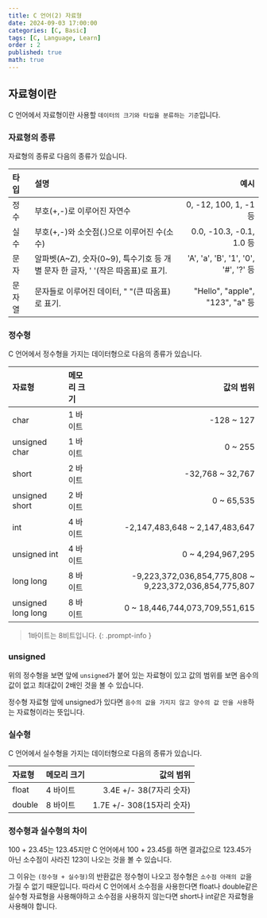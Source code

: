 ```yaml
---
title: C 언어(2) 자료형
date: 2024-09-03 17:00:00
categories: [C, Basic]
tags: [C, Language, Learn]
order : 2
published: true
math: true
---
```


## 자료형이란

C 언어에서 자료형이란 사용할 `데이터의 크기와 타입을 분류하는 기준`입니다.

### 자료형의 종류

자료형의 종류로 다음의 종류가 있습니다.

| 타입| 설명| 예시|
| :--------------------------- | :--------------- | ------: |
| 정수|부호(+,-)로 이루어진 자연수| 0, -12, 100, 1, -1 등 |
| 실수|부호(+,-)와 소숫점(.)으로 이루어진 수(소수)	|0.0, -10.3, -0.1, 1.0 등|
| 문자| 알파벳(A~Z), 숫자(0~9), 특수기호 등 개별 문자 한 글자, ' '(작은 따옴표)로 표기.|'A', 'a', 'B', '1', '0', '#', '?' 등|
| 문자열|문자들로 이루어진 데이터, " "(큰 따옴표)로 표기.| "Hello", "apple", "123", "a" 등|

### 정수형

C 언어에서 정수형을 가지는 데이터형으로 다음의 종류가 있습니다.

| 자료형| 메모리 크기| 값의 범위|
| :--------------------------- | :--------------- | ------: |
| char|1 바이트| -128 ~ 127 |
| unsigned char|1 바이트|0 ~ 255|
| short	|2 바이트|-32,768 ~ 32,767|
| unsigned short|2 바이트|0 ~ 65,535|
| int	|4 바이트|-2,147,483,648 ~ 2,147,483,647|
| unsigned int|4 바이트|0 ~ 4,294,967,295|
| long  long|8 바이트|-9,223,372,036,854,775,808 ~ 9,223,372,036,854,775,807|
| unsigned long long|8 바이트|0 ~ 18,446,744,073,709,551,615|

<!-- markdownlint-capture -->
<!-- markdownlint-disable -->
> 1바이트는 8비트입니다.
{: .prompt-info  }

<!-- markdownlint-restore -->

### unsigned

위의 정수형을 보면 앞에 `unsigned`가 붙어 있는 자료형이 있고
값의 범위를 보면 음수의 값이 없고 최대값이 2배인 것을 볼 수 있습니다.

정수형 자료형 앞에 unsigned가 있다면 `음수의 값을 가지지 않고 양수의 값 만을 사용`하는 자료형이라는 뜻입니다.

<!--
### 불리언

불리언은 `참과 거짓`을 가지는 자료형 입니다.
참과 거짓을 판단해야 할 때 사용됩니다.
-->

### 실수형

C 언어에서 실수형을 가지는 데이터형으로 다음의 종류가 있습니다.

| 자료형| 메모리 크기| 값의 범위|
| :--------------------------- | :--------------- | ------: |
| float|4 바이트| 3.4E +/- 38(7자리 숫자)|
| double|8 바이트|1.7E +/- 308(15자리 숫자)|

### 정수형과 실수형의 차이

100 + 23.45는 123.45지만 C 언어에서 100  + 23.45를 하면
결과값으로 123.45가 아닌 소수점이 사라진 123이 나오는 것을 볼 수 있습니다.

그 이유는 `(정수형 + 실수형)`의 반환값은 정수형이 나오고
정수형은 `소수점 아래의 값`을 가질 수 없기 때문입니다.
따라서 C 언어에서 소수점을 사용한다면 float나 double같은 실수형 자료형을 사용해야하고
소수점을 사용하지 않는다면 short나 int같은 자료형을 사용해야 합니다.